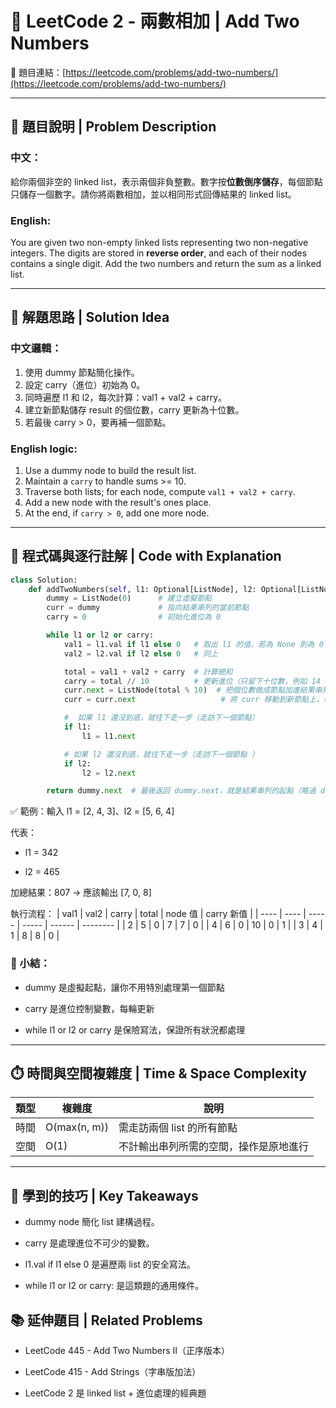 # 🔢 LeetCode 2 - 兩數相加 | Add Two Numbers

🔗 題目連結：[https://leetcode.com/problems/add-two-numbers/](https://leetcode.com/problems/add-two-numbers/)

---

## 📘 題目說明 | Problem Description

### 中文：
給你兩個非空的 linked list，表示兩個非負整數。數字按**位數倒序儲存**，每個節點只儲存一個數字。請你將兩數相加，並以相同形式回傳結果的 linked list。

### English:
You are given two non-empty linked lists representing two non-negative integers. The digits are stored in **reverse order**, and each of their nodes contains a single digit. Add the two numbers and return the sum as a linked list.

---

## 🧠 解題思路 | Solution Idea

### 中文邏輯：
1. 使用 dummy 節點簡化操作。
2. 設定 carry（進位）初始為 0。
3. 同時遍歷 l1 和 l2，每次計算：val1 + val2 + carry。
4. 建立新節點儲存 result 的個位數，carry 更新為十位數。
5. 若最後 carry > 0，要再補一個節點。

### English logic:
1. Use a dummy node to build the result list.
2. Maintain a `carry` to handle sums >= 10.
3. Traverse both lists; for each node, compute `val1 + val2 + carry`.
4. Add a new node with the result's ones place.
5. At the end, if `carry > 0`, add one more node.

---

## 🧾 程式碼與逐行註解 | Code with Explanation

```python
class Solution:
    def addTwoNumbers(self, l1: Optional[ListNode], l2: Optional[ListNode]) -> Optional[ListNode]:
        dummy = ListNode(0)      # 建立虛擬節點
        curr = dummy             # 指向結果串列的當前節點
        carry = 0                # 初始化進位為 0

        while l1 or l2 or carry:
            val1 = l1.val if l1 else 0   # 取出 l1 的值，若為 None 則為 0
            val2 = l2.val if l2 else 0   # 同上

            total = val1 + val2 + carry  # 計算總和
            carry = total // 10          # 更新進位（只留下十位數，例如 14 → 1）
            curr.next = ListNode(total % 10)  # 把個位數做成節點加進結果串列（14 → 建立值為 4 的節點
            curr = curr.next                   # 將 curr 移動到新節點上，準備接下一個數字

            #  如果 l1 還沒到底，就往下走一步（走訪下一個節點）
            if l1: 
                l1 = l1.next 

            # 如果 l2 還沒到底，就往下走一步（走訪下一個節點 ）
            if l2: 
                l2 = l2.next

        return dummy.next  # 最後返回 dummy.next，就是結果串列的起點（略過 dummy 自己）
```

✅ 範例：輸入 l1 = [2, 4, 3]、l2 = [5, 6, 4]

代表：

- l1 = 342

- l2 = 465

加總結果：807 → 應該輸出 [7, 0, 8]

執行流程：
| val1 | val2 | carry | total | node 值 | carry 新值 |
| ---- | ---- | ----- | ----- | ------ | -------- |
| 2    | 5    | 0     | 7     | 7      | 0        |
| 4    | 6    | 0     | 10    | 0      | 1        |
| 3    | 4    | 1     | 8     | 8      | 0        |

### 🧠 小結：
- dummy 是虛擬起點，讓你不用特別處理第一個節點

- carry 是進位控制變數，每輪更新

- while l1 or l2 or carry 是保險寫法，保證所有狀況都處理

---

## ⏱️ 時間與空間複雜度 | Time & Space Complexity
| 類型 | 複雜度          | 說明                  |
| -- | ------------ | ------------------- |
| 時間 | O(max(n, m)) | 需走訪兩個 list 的所有節點    |
| 空間 | O(1)         | 不計輸出串列所需的空間，操作是原地進行 |

---

## 📌 學到的技巧 | Key Takeaways
- dummy node 簡化 list 建構過程。

- carry 是處理進位不可少的變數。

- l1.val if l1 else 0 是遍歷兩 list 的安全寫法。

- while l1 or l2 or carry: 是這類題的通用條件。

## 📚 延伸題目 | Related Problems
- LeetCode 445 - Add Two Numbers II（正序版本）

- LeetCode 415 - Add Strings（字串版加法）

- LeetCode 2 是 linked list + 進位處理的經典題